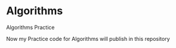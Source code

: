 Algorithms
==========

Algorithms Practice

Now my Practice code for Algorithms will publish in this repository
